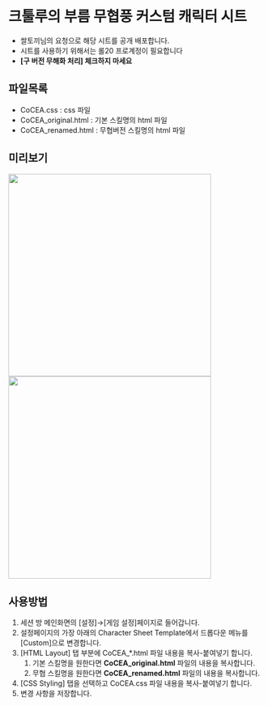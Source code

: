 # 크툴루의 부름 무협풍 커스텀 캐릭터 시트
* 쌀토끼님의 요청으로 해당 시트를 공개 배포합니다.
* 시트를 사용하기 위해서는 롤20 프로계정이 필요합니다
* **[구 버전 무해화 처리] 체크하지 마세요**

## 파일목록
* CoCEA.css		: css 파일
* CoCEA_original.html	: 기본 스킬명의 html 파일
* CoCEA_renamed.html	: 무협버전 스킬명의 html 파일

## 미리보기
<img src="https://github.com/alledaten/Roll20_custom_sheets/assets/44220777/aede5273-f41a-47de-b9d4-de37922170a2" height="400" />
<img src="https://github.com/alledaten/Roll20_custom_sheets/assets/44220777/56d171db-65bb-4172-a2a9-dbad7b812334" height="400" />

## 사용방법
1. 세션 방 메인화면의 [설정]→[게임 설정]페이지로 들어갑니다.
2. 설정페이지의 가장 아래의 Character Sheet Template에서 드롭다운 메뉴를 [Custom]으로 변경합니다.
3. [HTML Layout] 탭 부분에 CoCEA_*.html 파일 내용을 복사-붙여넣기 합니다.
   1. 기본 스킬명을 원한다면 **CoCEA_original.html** 파일의 내용을 복사합니다.
   2. 무협 스킬명을 원한다면 **CoCEA_renamed.html** 파일의 내용을 복사합니다.
4. [CSS Styling] 탭을 선택하고 CoCEA.css 파일 내용을 복사-붙여넣기 합니다.
5. 변경 사항을 저장합니다.
